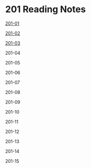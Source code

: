 # 201 Reading Notes
 [201-01](class-01.md) 

 [201-02](class-02.md)

 [201-03](class-03.md)

 201-04

 201-05

 201-06

201-07

201-08

201-09

201-10

201-11

201-12

201-13

201-14

201-15






